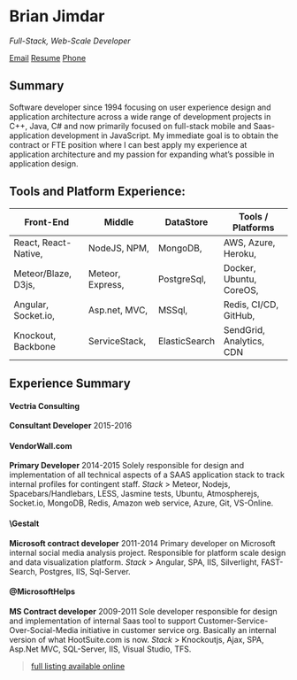 # Brian Jimdar                                                             
*Full-Stack, Web-Scale Developer*

[Email](mailto:brian@jimdar.com)               [Resume](http://brian.jimdar.com/resume) 
[Phone](tel:206-300-9241)        

## Summary
Software developer since 1994 focusing on user experience design and application architecture across a wide range of development projects in C++, Java, C# and now primarily focused on full-stack mobile and Saas-application development in JavaScript. 
My immediate goal is to obtain the contract or FTE position where I can best apply my experience at application architecture and my passion for expanding what’s possible in application design.

## Tools and Platform Experience:

|       Front-End     |     Middle       |   DataStore   |    Tools / Platforms    |
|---------------------|------------------|---------------|-------------------------|
| React, React-Native,| NodeJS, NPM,     | MongoDB,      | AWS, Azure, Heroku,     |
| Meteor/Blaze, D3js, | Meteor, Express, | PostgreSql,   | Docker, Ubuntu, CoreOS, |
| Angular, Socket.io, | Asp.net, MVC,    | MSSql,        | Redis, CI/CD, GitHub,   |
| Knockout, Backbone  | ServiceStack,    | ElasticSearch | SendGrid, Analytics, CDN|                |

## Experience Summary

#### Vectria Consulting          
__Consultant Developer__                      2015-2016


#### VendorWall.com           
__Primary Developer__                            2014-2015
Solely responsible for design and implementation of all technical aspects of a SAAS application stack to track internal profiles for contingent staff. 
*Stack* > Meteor, Nodejs, Spacebars/Handlebars, LESS, Jasmine tests, Ubuntu, Atmospherejs, Socket.io, MongoDB, Redis, Amazon web service, Azure, Git, VS-Online.

#### \\Gestalt             
__Microsoft contract developer__                    2011-2014
Primary developer on Microsoft internal social media analysis project. Responsible for platform scale design and data visualization platform.
*Stack* > Angular, SPA, IIS, Silverlight, FAST-Search, Postgres, IIS, Sql-Server.

#### @MicrosoftHelps       
__MS Contract developer__                           2009-2011
Sole developer responsible for design and implementation of internal Saas tool to support Customer-Service-Over-Social-Media initiative in customer service org. Basically an internal version of what HootSuite.com is now.
*Stack* > Knockoutjs, Ajax, SPA, Asp.Net MVC, SQL-Server, IIS, Visual Studio, TFS.
 > [full listing available online](http://brian.jimdar.com/resume) 
